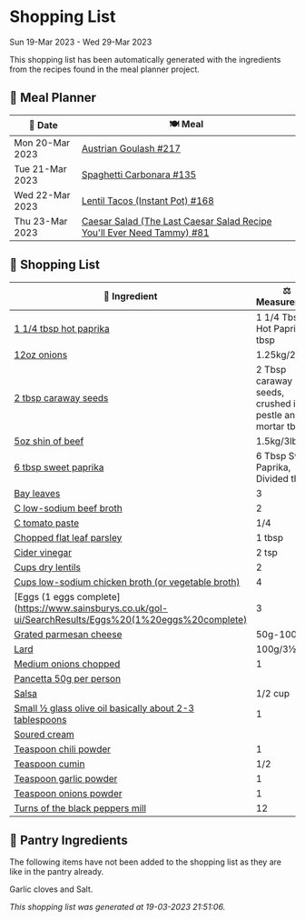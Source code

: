 # Shopping List

Sun 19-Mar 2023 - Wed 29-Mar 2023

This shopping list has been automatically generated with the ingredients from the recipes found in the meal planner project.

## 📅 Meal Planner

|📅 Date| 🍽️ Meal|
|----|----|
|Mon 20-Mar 2023|[Austrian Goulash #217](https://github.com/bryanbr23/Recipes/issues/217)|
|Tue 21-Mar 2023|[Spaghetti Carbonara #135](https://github.com/bryanbr23/Recipes/issues/135)|
|Wed 22-Mar 2023|[Lentil Tacos (Instant Pot) #168](https://github.com/bryanbr23/Recipes/issues/168)|
|Thu 23-Mar 2023|[Caesar Salad (The Last Caesar Salad Recipe You'll Ever Need Tammy) #81](https://github.com/bryanbr23/Recipes/issues/81)|

## 🛒 Shopping List

| 🍌 Ingredient| ⚖️ Measurement|
|----------|-----------|
|[1 1/4 tbsp hot paprika](https://www.sainsburys.co.uk/gol-ui/SearchResults/1%201/4%20tbsp%20hot%20paprika)|1 1/4 Tbsp Hot Paprika tbsp|
|[12oz onions](https://www.sainsburys.co.uk/gol-ui/SearchResults/12oz%20onions)|1.25kg/2lb|
|[2 tbsp caraway seeds](https://www.sainsburys.co.uk/gol-ui/SearchResults/2%20tbsp%20caraway%20seeds)|2 Tbsp caraway seeds, crushed in a pestle and mortar tbsp|
|[5oz shin of beef](https://www.sainsburys.co.uk/gol-ui/SearchResults/5oz%20shin%20of%20beef)|1.5kg/3lb|
|[6 tbsp sweet paprika](https://www.sainsburys.co.uk/gol-ui/SearchResults/6%20tbsp%20sweet%20paprika)|6 Tbsp Sweet Paprika, Divided tbsp|
|[Bay leaves](https://www.sainsburys.co.uk/gol-ui/SearchResults/Bay%20leaves)|3|
|[C low-sodium beef broth](https://www.sainsburys.co.uk/gol-ui/SearchResults/C%20low-sodium%20beef%20broth)|2|
|[C tomato paste](https://www.sainsburys.co.uk/gol-ui/SearchResults/C%20tomato%20paste)|1/4|
|[Chopped flat leaf parsley](https://www.sainsburys.co.uk/gol-ui/SearchResults/Chopped%20flat%20leaf%20parsley)|1 tbsp|
|[Cider vinegar](https://www.sainsburys.co.uk/gol-ui/SearchResults/Cider%20vinegar)|2 tsp|
|[Cups dry lentils](https://www.sainsburys.co.uk/gol-ui/SearchResults/Cups%20dry%20lentils)|2|
|[Cups low-sodium chicken broth (or vegetable broth)](https://www.sainsburys.co.uk/gol-ui/SearchResults/Cups%20low-sodium%20chicken%20broth%20(or%20vegetable%20broth))|4|
|[Eggs (1 eggs complete](https://www.sainsburys.co.uk/gol-ui/SearchResults/Eggs%20(1%20eggs%20complete)|3|
|[Grated parmesan cheese](https://www.sainsburys.co.uk/gol-ui/SearchResults/Grated%20parmesan%20cheese)|50g-100g|
|[Lard](https://www.sainsburys.co.uk/gol-ui/SearchResults/Lard)|100g/3½oz|
|[Medium onions chopped](https://www.sainsburys.co.uk/gol-ui/SearchResults/Medium%20onions%20chopped)|1|
|[Pancetta 50g per person](https://www.sainsburys.co.uk/gol-ui/SearchResults/Pancetta%2050g%20per%20person)||
|[Salsa](https://www.sainsburys.co.uk/gol-ui/SearchResults/Salsa)|1/2 cup|
|[Small ½ glass olive oil basically about 2-3 tablespoons](https://www.sainsburys.co.uk/gol-ui/SearchResults/Small%20½%20glass%20olive%20oil%20basically%20about%202-3%20tablespoons)|1|
|[Soured cream](https://www.sainsburys.co.uk/gol-ui/SearchResults/Soured%20cream)||
|[Teaspoon chili powder](https://www.sainsburys.co.uk/gol-ui/SearchResults/Teaspoon%20chili%20powder)|1|
|[Teaspoon cumin](https://www.sainsburys.co.uk/gol-ui/SearchResults/Teaspoon%20cumin)|1/2|
|[Teaspoon garlic powder](https://www.sainsburys.co.uk/gol-ui/SearchResults/Teaspoon%20garlic%20powder)|1|
|[Teaspoon onions powder](https://www.sainsburys.co.uk/gol-ui/SearchResults/Teaspoon%20onions%20powder)|1|
|[Turns of the black peppers mill](https://www.sainsburys.co.uk/gol-ui/SearchResults/Turns%20of%20the%20black%20peppers%20mill)|12|

## 🏪 Pantry Ingredients

The following items have not been added to the shopping list as they are like in the pantry already.

Garlic cloves and Salt.


_This shopping list was generated at 19-03-2023 21:51:06._